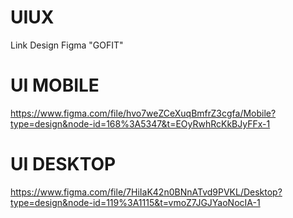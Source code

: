 # UIUX
Link Design Figma "GOFIT"

# UI MOBILE 
https://www.figma.com/file/hvo7weZCeXuqBmfrZ3cgfa/Mobile?type=design&node-id=168%3A5347&t=EOyRwhRcKkBJyFFx-1

# UI DESKTOP
https://www.figma.com/file/7HiIaK42n0BNnATvd9PVKL/Desktop?type=design&node-id=119%3A1115&t=vmoZ7JGJYaoNocIA-1

